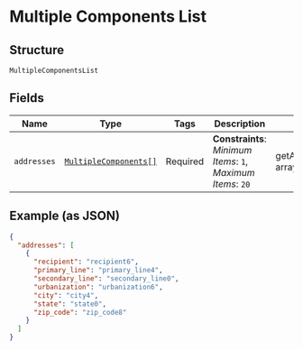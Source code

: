 
# Multiple Components List

## Structure

`MultipleComponentsList`

## Fields

| Name | Type | Tags | Description | Getter | Setter |
|  --- | --- | --- | --- | --- | --- |
| `addresses` | [`MultipleComponents[]`](../../doc/models/multiple-components.md) | Required | **Constraints**: *Minimum Items*: `1`, *Maximum Items*: `20` | getAddresses(): array | setAddresses(array addresses): void |

## Example (as JSON)

```json
{
  "addresses": [
    {
      "recipient": "recipient6",
      "primary_line": "primary_line4",
      "secondary_line": "secondary_line0",
      "urbanization": "urbanization6",
      "city": "city4",
      "state": "state0",
      "zip_code": "zip_code8"
    }
  ]
}
```

